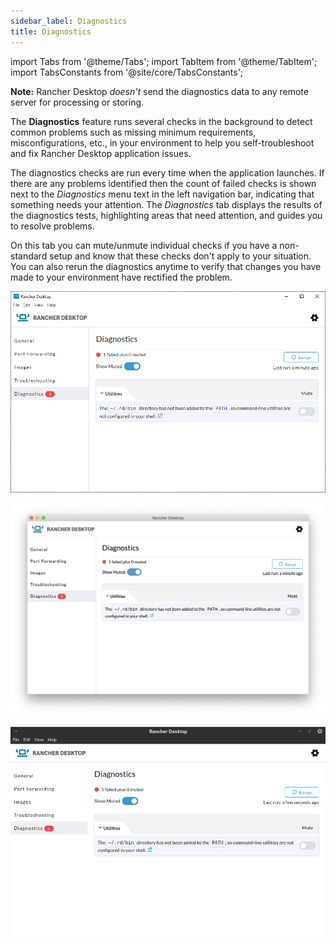 ```yaml
---
sidebar_label: Diagnostics
title: Diagnostics
---
```


import Tabs from '@theme/Tabs';
import TabItem from '@theme/TabItem';
import TabsConstants from '@site/core/TabsConstants';

**Note:** Rancher Desktop *doesn't* send the diagnostics data to any remote server for processing or storing.

The **Diagnostics** feature runs several checks in the background to detect common problems such as missing minimum requirements, misconfigurations, etc., in your environment to help you self-troubleshoot and fix Rancher Desktop application issues.

The diagnostics checks are run every time when the application launches. If there are any problems identified then the count of failed checks is shown next to the *Diagnostics* menu text in the left navigation bar, indicating that something needs your attention. The *Diagnostics* tab displays the results of the diagnostics tests, highlighting areas that need attention, and guides you to resolve problems.

On this tab you can mute/unmute individual checks if you have a non-standard setup and know that these checks don't apply to your situation. You can also rerun the diagnostics anytime to verify that changes you have made to your environment have rectified the problem.

<Tabs groupId="os" defaultValue={TabsConstants.defaultOs}>
<TabItem value="Windows">

![](../img/ui-main/Windows_Diagnostics.png)

</TabItem>
<TabItem value="macOS">

![](../img/ui-main/macOS_Diagnostics.png)

</TabItem>
<TabItem value="Linux">

![](../img/ui-main/Linux_Diagnostics.png)

</TabItem>
</Tabs>
